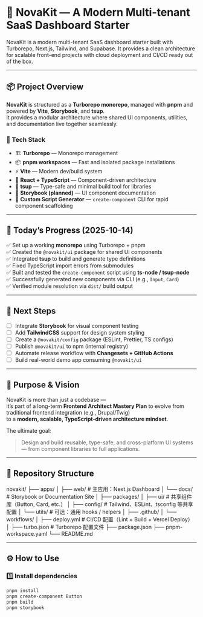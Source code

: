 # 🧭 NovaKit — A Modern Multi-tenant SaaS Dashboard Starter

NovaKit is a modern multi-tenant SaaS dashboard starter built with Turborepo, Next.js, Tailwind, and Supabase.
It provides a clean architecture for scalable front-end projects with cloud deployment and CI/CD ready out of the box.

---

## 📦 Project Overview

**NovaKit** is structured as a **Turborepo monorepo**, managed with **pnpm** and powered by **Vite**, **Storybook**, and **tsup**.  
It provides a modular architecture where shared UI components, utilities, and documentation live together seamlessly.

### 🔧 Tech Stack

- 🏗 **Turborepo** — Monorepo management  
- 📦 **pnpm workspaces** — Fast and isolated package installations  
- ⚡ **Vite** — Modern dev/build system  
- 🧱 **React + TypeScript** — Component-driven architecture  
- 🧰 **tsup** — Type-safe and minimal build tool for libraries  
- 🎨 **Storybook (planned)** — UI component documentation  
- 🧩 **Custom Script Generator** — `create-component` CLI for rapid component scaffolding  

---

## 🚀 Today’s Progress (2025-10-14)

✅ Set up a working **monorepo** using Turborepo + pnpm  
✅ Created the `@novakit/ui` package for shared UI components  
✅ Integrated **tsup** to build and generate type definitions  
✅ Fixed TypeScript import errors from submodules  
✅ Built and tested the `create-component` script using **ts-node / tsup-node**  
✅ Successfully generated new components via CLI (e.g., `Input`, `Card`)  
✅ Verified module resolution via `dist/` build output  

---

## 🧩 Next Steps

- [ ] Integrate **Storybook** for visual component testing  
- [ ] Add **TailwindCSS** support for design system styling  
- [ ] Create a `@novakit/config` package (ESLint, Prettier, TS configs)  
- [ ] Publish `@novakit/ui` to npm (internal registry)  
- [ ] Automate release workflow with **Changesets + GitHub Actions**  
- [ ] Build real-world demo app consuming `@novakit/ui`  

---

## 🧠 Purpose & Vision

NovaKit is more than just a codebase —  
it’s part of a long-term **Frontend Architect Mastery Plan** to evolve from traditional frontend integration (e.g., Drupal/Twig)  
to a **modern, scalable, TypeScript-driven architecture mindset**.

The ultimate goal:  
> Design and build reusable, type-safe, and cross-platform UI systems — from component libraries to full applications.

---

## 📂 Repository Structure

novakit/
├── apps/
│   ├── web/               # 主应用：Next.js Dashboard
│   └── docs/              # Storybook or Documentation Site
│
├── packages/
│   ├── ui/                # 共享组件库（Button, Card, etc.）
│   ├── config/            # Tailwind、ESLint、tsconfig 等共享配置
│   └── utils/             # 可选：通用 hooks / helpers
│
├── .github/
│   └── workflows/
│       ├── deploy.yml     # CI/CD 配置（Lint + Build + Vercel Deploy）
│
├── turbo.json             # Turborepo 配置文件
├── package.json
├── pnpm-workspace.yaml
└── README.md



---

## ⚙️ How to Use

### 1️⃣ Install dependencies
```bash
pnpm install
pnpm create-component Button
pnpm build
pnpm storybook



